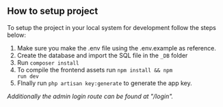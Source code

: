 ## How to setup project

To setup the project in your local system for development follow the steps below:

1. Make sure you make the .env file using the .env.example as reference.
2. Create the database and import the SQL file in the <code>_DB</code> folder
3. Run <code>composer install</code>
4. To compile the frontend assets run <code>npm install && npm run dev</code>
5. FInally run <code>php artisan key:generate</code> to generate the app key.

_*Additionally the admin login route can be found at "/login".*_


